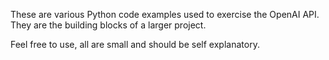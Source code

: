 These are various Python code examples used to exercise the OpenAI API.
They are the building blocks of a larger project.

Feel free to use, all are small and should be self explanatory.
